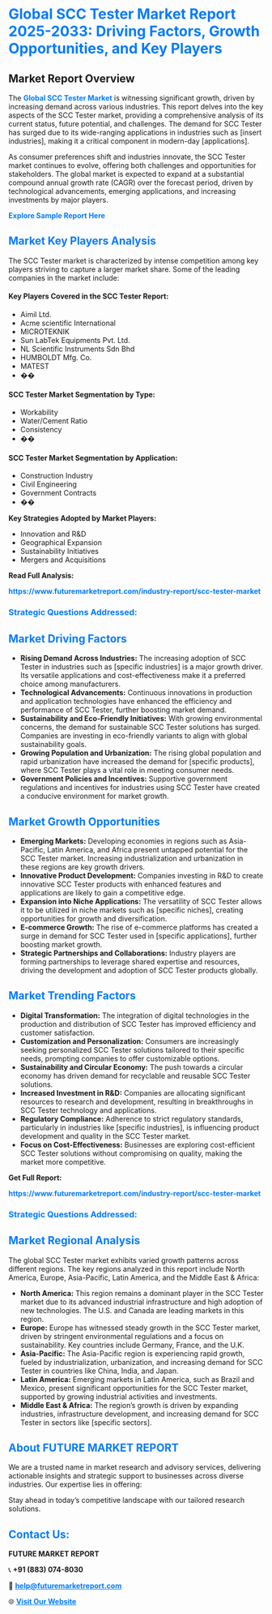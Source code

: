 <h1 style="color: #007BFF;">Global SCC Tester Market Report 2025-2033: Driving Factors, Growth Opportunities, and Key Players</h1>

<section id="overview">
<h2>Market Report Overview</h2>
<p>The <a href="https://www.futuremarketreport.com/industry-report/scc-tester-market" style="color: #007BFF; text-decoration: none;"><strong>Global SCC Tester Market</strong></a> is witnessing significant growth, driven by increasing demand across various industries. This report delves into the key aspects of the SCC Tester market, providing a comprehensive analysis of its current status, future potential, and challenges. The demand for SCC Tester has surged due to its wide-ranging applications in industries such as [insert industries], making it a critical component in modern-day [applications].</p>
<p>As consumer preferences shift and industries innovate, the SCC Tester market continues to evolve, offering both challenges and opportunities for stakeholders. The global market is expected to expand at a substantial compound annual growth rate (CAGR) over the forecast period, driven by technological advancements, emerging applications, and increasing investments by major players.</p>
</section>

<section id="overview">
<p><a href="https://www.futuremarketreport.com/request-sample/reportId=117798" style="color: #007BFF; text-decoration: none;"><strong>Explore Sample Report Here</strong></a></p>
</section>

<section id="key-players">
<h2 style="color: #007BFF;">Market Key Players Analysis</h2>
<p>The SCC Tester market is characterized by intense competition among key players striving to capture a larger market share. Some of the leading companies in the market include:</p>
<h4>Key Players Covered in the SCC Tester Report:</h4>
<ul><li>Aimil Ltd.</li><li>Acme scientific International</li><li>MICROTEKNIK</li><li>Sun LabTek Equipments Pvt. Ltd.</li><li>NL Scientific Instruments Sdn Bhd</li><li>HUMBOLDT Mfg. Co.</li><li>MATEST</li><li>��</li></ul>
<h4>SCC Tester Market Segmentation by Type:</h4>
<ul><li>Workability</li><li>Water/Cement Ratio</li><li>Consistency</li><li>��</li></ul>

<h4>SCC Tester Market Segmentation by Application:</h4>
<ul><li>Construction Industry</li><li>Civil Engineering</li><li>Government Contracts</li><li>��</li></ul>
<p><strong>Key Strategies Adopted by Market Players:</strong></p>
<ul>
<li>Innovation and R&D</li>
<li>Geographical Expansion</li>
<li>Sustainability Initiatives</li>
<li>Mergers and Acquisitions</li>
</ul>
</section>

<section>
<p><strong>Read Full Analysis: </strong></p><a href="https://www.futuremarketreport.com/industry-report/scc-tester-market" style="color: #007BFF; text-decoration: none;"><strong>https://www.futuremarketreport.com/industry-report/scc-tester-market</strong></a>
<h3 style="color: #007BFF;">Strategic Questions Addressed:</h3>
</section>

<section id="driving-factors">
<h2 style="color: #007BFF;">Market Driving Factors</h2>
<ul>
<li><strong>Rising Demand Across Industries:</strong> The increasing adoption of SCC Tester in industries such as [specific industries] is a major growth driver. Its versatile applications and cost-effectiveness make it a preferred choice among manufacturers.</li>
<li><strong>Technological Advancements:</strong> Continuous innovations in production and application technologies have enhanced the efficiency and performance of SCC Tester, further boosting market demand.</li>
<li><strong>Sustainability and Eco-Friendly Initiatives:</strong> With growing environmental concerns, the demand for sustainable SCC Tester solutions has surged. Companies are investing in eco-friendly variants to align with global sustainability goals.</li>
<li><strong>Growing Population and Urbanization:</strong> The rising global population and rapid urbanization have increased the demand for [specific products], where SCC Tester plays a vital role in meeting consumer needs.</li>
<li><strong>Government Policies and Incentives:</strong> Supportive government regulations and incentives for industries using SCC Tester have created a conducive environment for market growth.</li>
</ul>
</section>

<section id="growth-opportunities">
<h2 style="color: #007BFF;">Market Growth Opportunities</h2>
<ul>
<li><strong>Emerging Markets:</strong> Developing economies in regions such as Asia-Pacific, Latin America, and Africa present untapped potential for the SCC Tester market. Increasing industrialization and urbanization in these regions are key growth drivers.</li>
<li><strong>Innovative Product Development:</strong> Companies investing in R&D to create innovative SCC Tester products with enhanced features and applications are likely to gain a competitive edge.</li>
<li><strong>Expansion into Niche Applications:</strong> The versatility of SCC Tester allows it to be utilized in niche markets such as [specific niches], creating opportunities for growth and diversification.</li>
<li><strong>E-commerce Growth:</strong> The rise of e-commerce platforms has created a surge in demand for SCC Tester used in [specific applications], further boosting market growth.</li>
<li><strong>Strategic Partnerships and Collaborations:</strong> Industry players are forming partnerships to leverage shared expertise and resources, driving the development and adoption of SCC Tester products globally.</li>
</ul>
</section>

<section id="trending-factors">
<h2 style="color: #007BFF;">Market Trending Factors</h2>
<ul>
<li><strong>Digital Transformation:</strong> The integration of digital technologies in the production and distribution of SCC Tester has improved efficiency and customer satisfaction.</li>
<li><strong>Customization and Personalization:</strong> Consumers are increasingly seeking personalized SCC Tester solutions tailored to their specific needs, prompting companies to offer customizable options.</li>
<li><strong>Sustainability and Circular Economy:</strong> The push towards a circular economy has driven demand for recyclable and reusable SCC Tester solutions.</li>
<li><strong>Increased Investment in R&D:</strong> Companies are allocating significant resources to research and development, resulting in breakthroughs in SCC Tester technology and applications.</li>
<li><strong>Regulatory Compliance:</strong> Adherence to strict regulatory standards, particularly in industries like [specific industries], is influencing product development and quality in the SCC Tester market.</li>
<li><strong>Focus on Cost-Effectiveness:</strong> Businesses are exploring cost-efficient SCC Tester solutions without compromising on quality, making the market more competitive.</li>
</ul>
</section>

<section>
<p><strong>Get Full Report: </strong></p><a href="https://www.futuremarketreport.com/industry-report/scc-tester-market" style="color: #007BFF; text-decoration: none;"><strong>https://www.futuremarketreport.com/industry-report/scc-tester-market</strong></a>
<h3 style="color: #007BFF;">Strategic Questions Addressed:</h3>
</section>


<section id="regional-analysis">
<h2 style="color: #007BFF;">Market Regional Analysis</h2>
<p>The global SCC Tester market exhibits varied growth patterns across different regions. The key regions analyzed in this report include North America, Europe, Asia-Pacific, Latin America, and the Middle East & Africa:</p>
<ul>
<li><strong>North America:</strong> This region remains a dominant player in the SCC Tester market due to its advanced industrial infrastructure and high adoption of new technologies. The U.S. and Canada are leading markets in this region.</li>
<li><strong>Europe:</strong> Europe has witnessed steady growth in the SCC Tester market, driven by stringent environmental regulations and a focus on sustainability. Key countries include Germany, France, and the U.K.</li>
<li><strong>Asia-Pacific:</strong> The Asia-Pacific region is experiencing rapid growth, fueled by industrialization, urbanization, and increasing demand for SCC Tester in countries like China, India, and Japan.</li>
<li><strong>Latin America:</strong> Emerging markets in Latin America, such as Brazil and Mexico, present significant opportunities for the SCC Tester market, supported by growing industrial activities and investments.</li>
<li><strong>Middle East & Africa:</strong> The region’s growth is driven by expanding industries, infrastructure development, and increasing demand for SCC Tester in sectors like [specific sectors].</li>
</ul>
</section>

<footer>
<h2 style="color: #007BFF;">About FUTURE MARKET REPORT</h2>
<p>We are a trusted name in market research and advisory services, delivering actionable insights and strategic support to businesses across diverse industries. Our expertise lies in offering:</p>

<p>Stay ahead in today’s competitive landscape with our tailored research solutions.</p>

<h2 style="color: #007BFF;">Contact Us:</h2>
<p><strong>FUTURE MARKET REPORT</strong></p>
<p>📞 <strong>+91 (883) 074-8030</strong></p>
<p>📧 <strong><a href="mailto:help@futuremarketreport.com" style="color: #007BFF;">help@futuremarketreport.com</a></strong></p>
<p>🌐 <strong><a href="https://www.futuremarketreport.com/" style="color: #007BFF;">Visit Our Website</a></strong></p>
</footer>